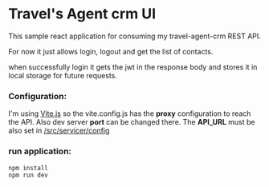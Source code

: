 # Travel's Agent crm UI

This sample react application for consuming my travel-agent-crm REST API.

For now it just allows login, logout and get the list of contacts.

when successfully login it gets the jwt in the response body and stores it in local storage for future requests.

### Configuration:
I'm using [Vite.js](https://vitejs.dev/) so the vite.config.js has the __proxy__ configuration to reach the API.
Also dev server __port__ can be changed there.
The __API_URL__ must be also set in [/src/servicer/config](/src/services/config)

### run application:

```console
npm install
npm run dev

```
